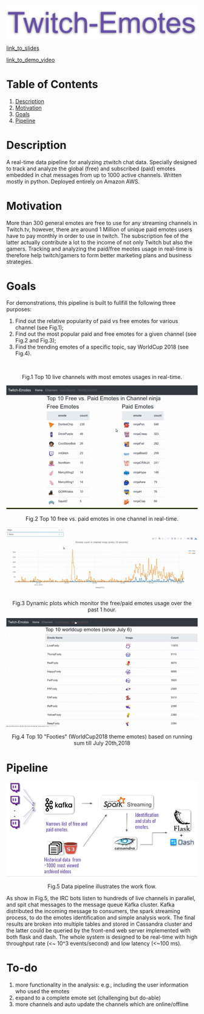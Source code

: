 <p align="center">
<img style="float" src="img/banner.png">
</p>

[link_to_slides](https://www.slideshare.net/slideshow/embed_code/key/gGbeGLC0j0CvZO)

[link_to_demo_video](https://youtu.be/wzxTnE7EMcE)


# Table of Contents
1. [Description](README.md#description)
2. [Motivation](README.md#motivation)
3. [Goals](README.md#goals)
4. [Pipeline](README.md#pipeline)


# Description
A real-time data pipeline for analyzing ztwitch chat data. Specially designed to track and analyze the global (free) and subscribed 
(paid) emotes embedded in chat messages from up to 1000 active channels. Written mostly in python. Deployed entirely on Amazon AWS. 

# Motivation
More than 300 general emotes are free to use for any streaming channels in Twitch.tv, however, there are around 1 Million of unique paid emotes users have to pay monthly in order to use in twitch. The subscription fee of the latter actually contribute a lot to the income of not only Twitch but also the gamers. Tracking and analyzing the paid/free meotes usage in real-time is therefore help twitch/gamers to form better marketing plans and business strategies. 

# Goals
For demonstrations, this pipeline is built to fullfill the following three purposes:
1) Find out the relative popularity of paid vs free emotes for various channel (see Fig.1);
2) Find out the most popular paid and free emotes for a given channel (see Fig.2 and Fig.3);
3) Find the trending emotes of a specific topic, say WorldCup 2018 (see Fig.4).


<p float="center">
  <img style="float",src="img/channel.png" />
</p>
<p align="center"> Fig.1 Top 10 live channels with most emotes usages in real-time. </p>

<p float="center">
    <img src="img/emotes.png" />
</p>
<p align="center"> Fig.2 Top 10 free vs. paid emotes in one channel in real-time. </p>


<p float="center">
    <img src="img/live.png" />
</p>
<p align="center"> Fig.3 Dynamic plots which monitor the free/paid emotes usage over the past 1 hour. </p>
 
<p float="center">
    <img src="img/worldcup.png" />
</p>
<p align="center"> Fig.4 Top 10 "Footies" (WorldCup2018 theme emotes) based on running sum till July 20th,2018 </p>

# Pipeline
<p align="center">
<img style="float" src="img/pipeline.png">
</p>
<p align="center"> Fig.5 Data pipeline illustrates the work flow. </p>
As show in Fig.5, the IRC bots listen to hundreds of live channels in parallel, and spit chat messages to the message queue Kafka cluster. Kafka distributed the incoming message to consumers, the spark streaming process, to do the emotes identification and simple analysis work. The final results are broken into multiple tables and stored in Cassandra cluster and the latter could be queried by the front-end web server implemented with both flask and dash. The whole system is designed to be real-time with high throughput rate (<~ 10^3 events/second) and low latency (<~100 ms). 

# To-do
1) more functionality in the analysis: e.g., including the user information who used the emotes
2) expand to a complete emote set (challenging but do-able)
3) more channels and auto update the channels which are online/offline 




